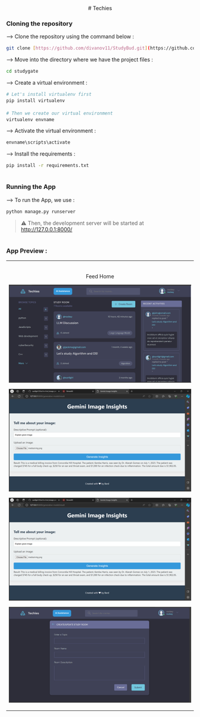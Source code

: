 <div align="center">
  # Techies
</div>

### Cloning the repository

--> Clone the repository using the command below :
```bash
git clone [https://github.com/divanov11/StudyBud.git](https://github.com/sunilgiri7/Techies.git)

```

--> Move into the directory where we have the project files : 
```bash
cd studygate

```

--> Create a virtual environment :
```bash
# Let's install virtualenv first
pip install virtualenv

# Then we create our virtual environment
virtualenv envname

```

--> Activate the virtual environment :
```bash
envname\scripts\activate

```

--> Install the requirements :
```bash
pip install -r requirements.txt

```

#

### Running the App

--> To run the App, we use :
```bash
python manage.py runserver

```

> ⚠ Then, the development server will be started at http://127.0.0.1:8000/

#

### App Preview :

<table width="100%"> 
<tr>
<td width="50%">      
&nbsp; 
<br>
<p align="center">
  Feed Home
</p>
  
<!-- <img src="https://github.com/sunilgiri7/Techies/blob/main/preview/feed.png"> -->
![feed](https://github.com/sunilgiri7/Techies/blob/main/preview/feed-new.png)

<!-- <img src="https://github.com/sunilgiri7/Techies/blob/main/preview/room.png"> -->
![AI Assistance](https://github.com/sunilgiri7/Techies/blob/main/preview/AI.png)

<!-- <img src="https://github.com/sunilgiri7/Techies/blob/main/preview/signIn.png"> -->
![signIn](https://github.com/sunilgiri7/Techies/blob/main/preview/AI.png)

<!-- <img src="https://github.com/sunilgiri7/Techies/blob/main/preview/signIn.png"> -->
![Room](https://github.com/sunilgiri7/Techies/blob/main/preview/room-new.png)
</table>
